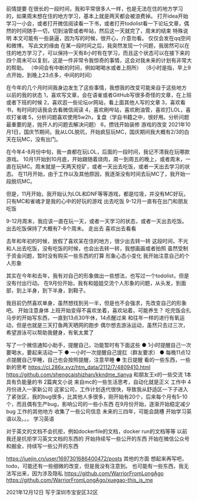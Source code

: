 前情提要
在很长的一段时间，我和平常很多人一样，也是无法在住的地方学习的，如果周末想在住的地方学习，基本上就是两天都会被浪费掉。
打开idea开始学习一小会，或者打开微信阅读看一下书，或者打开todolist看一下论坛文章，偶然的时间随手一切，切到油管或者哔站，然后这一天就完了，周末的结束
特殊说明
本文可能有一些装逼，因为写的时候，很开心，介意勿看。
仅仅会发在qq空间和微博。
写此文的缘由
在某一段时间之后，我突然发现一个问题，我居然可以在住的地方学习了，可以保持一天有8小时有在学习，而且这个状态可以在接下来的四个周末可以复刻，这是一件非常令我惊奇的事情，这会对我未来的计划有非常大的帮助。
（中间会有中断的时间，例如喝喝水或者上厕所）
（8小时是指，早上9点开始，到晚上23点多，中间的时间）

在今年的几个月时间我身边发生了这些事情，我想我的改变可能来自于这些地方
以前的我的状态
1，喜欢写文章，会在语雀或者GitHub写很多奇怪的文章，在上班或者下班的时候
2，喜欢逛一些论坛or网站，看上面其他人写的文章
3，喜欢看书，有时间的话我会去看微信阅读
4，喜欢刷哔站，喜欢刷油管，喜欢打LOL，喜欢打雀魂
5，分析问题喜欢使用5w2h，复盘（学自书籍之中，很好用。分析问题最重要的是，抛开人的问题去解决问题）
6，攒钱开始装修
游戏的改变
2021年10月1日，国庆节期间，我从LOL脱坑，开始疯狂玩MC，国庆期间我大概有2/3的白天在玩MC，没有出门。

在今年4-8月份中旬，我一直都在玩LOL，后面的一段时间，我记不清我在玩哪款游戏。
10月1开始到10月底，开始跟随着烧肉，周一到周五的晚上，或者周末，一直在玩MC。周末就是一天两天挖矿，或者一天出去吃饭，或者一天出去学习的状态。
在11月开始，由于工作以及其他原因，我逐渐没有时间去玩MC了，我开始一段脱坑MC。

但是，11月开始，我开始认为LOL和DNF等等游戏，都是垃圾，并没有MC好玩，只有MC和雀魂才是我的心中的好玩的游戏
出去吃饭
9-12月一直有在出门和朋友吃饭

9-12月周末，我应该一直在玩一天，或者一天学习的状态，或者一天出去吃饭。
出去吃饭保持了大概有7-8个周末。
走出去
喜欢出去看看

去年和年初的时候，放假了喜欢呆在住的地方，很少出去转一转
这段时间，不光和人出去吃饭，没有吃饭的时候，也会出去转一转，我想画画或者拍照
虽然受制于资金问题，暂时没有购买一些东西的打算
形象心态小变化
我开始注意自己的个人形象

其实在今年和去年，我有对自己的形象做出一些想法，也写过一个todolist，但是没有付出行动。
在9月份开始，我有和姐姐交流个人形象的问题，从头发，到面部，到上半身，到下半身，到鞋子。

我目前仍然喜欢单身，虽然想找到另一半，但是也不会强求，先改变自己的形象吧。
开始注意身体
上班开始变得不喜欢坐着，喜欢站着，可能养生？
吃完饭会扎马步的开始写东西，一直到13点30午休，14点醒过来
和往年一样的进行有氧运动，但是也就是三天打鱼两天晒网的跑步
偶尔想去游泳运动，虽然只去过三次，希望游泳可以帮助我健身，有氧太累了

写了一个微信通知小助手，提醒自己，功能暂时有下面这些
● 1小时提醒自己一次要喝水，要起来活动一下
● 一小时一次提醒自己提肛（群友要求）
● 每晚11点12点提醒自己早睡，自己也会按照提醒，注意早睡
● 生日提醒
看的一些东西，一些新的思考
https://cl.286x.xyz/htm_data/2112/7/4809410.html
https://github.com/shengcaishizhan/kkndme_tianya
和朋友王x的一些交流
1本具有负能量的书
2篇爽文小说
来自mc的一些生活思考，自动化就是正义
工作中
4月份进入一家新公司
这家公司，工作计划迭代很快，导致我从舒适区一下子进入了紧张区，我的bug很多，比其他人多很多，刚开始有20个，后来每个月有5-10个，而且偶有生产bug，影响公司的一些小东西
在9月份开始，逐渐开始稳定减少bug
工作的其他地方
收集了一些公司信息
未来的三四年，可能会跳槽
开始学习英语以及。。。
学习英语

对于英文的文档不会抗拒，例如dockerfile的文档，docker run的文档等等
以前我还是抗拒学习英文文档的东西的
开始持续写一些公开的东西
开始在微信公众号和掘金，持续写一些公开的东西

https://juejin.cn/user/1697301686400472/posts
其他的方面
想起来再写吧，todo，可能还有一些细微的改变，但是我没有注意到。
也可能有一些东西，我无法写出来，因为涉及隐私
https://github.com/WarriorFromLongAgo
https://github.com/WarriorFromLongAgo/xuegao-this_is_me

2021年12月12日 写于深圳市宝安区32区